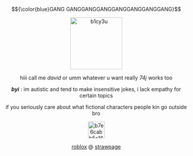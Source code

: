 $${\color{blue}GANG GANGGANGGANGGANGGANGGANGGANG}$$
<p align="center"> <img width="140" height="140" alt="b1cy3u" src="https://github.com/user-attachments/assets/99f453a7-9666-4f47-aa5b-f10046396ff7" /> </p>
<p align="center"> hiii call me <em>david</em> or umm whatever u want really <em>74j</em> works too </p>
<p align="center"> <em><strong>byi</strong></em> : im autistic and tend to make insensitive jokes, i lack empathy for certain topics</p>
<p align="center"> if you seriously care about what fictional characters people kin go outside bro </p>
<p align="center"> <img width="45" height="45" alt="b7e6cabb5a1600d813f5843f37181fa3" src="https://github.com/user-attachments/assets/c4f2c06d-11aa-4f06-bcfc-7e8ffc74d0f7" /> </p>
<p align="center"> <a href="https://www.roblox.com/users/4323342752">roblox</a> @ <a href="https://makeafriend.straw.page/">strawpage</a> </p>

